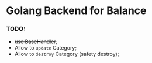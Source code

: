 # Golang Backend for Balance

### TODO:
* ~~use BaseHandler~~;
* Allow to `update` Category;
* Allow to `destroy` Category (safety destroy);
